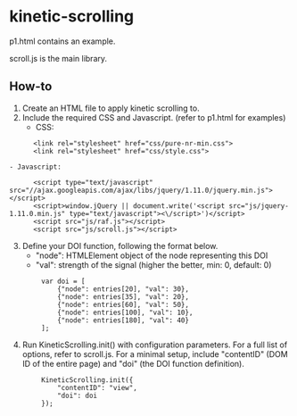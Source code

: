 kinetic-scrolling
=================

p1.html contains an example.

scroll.js is the main library.

How-to
------
1. Create an HTML file to apply kinetic scrolling to.
2. Include the required CSS and Javascript. (refer to p1.html for examples)
    - CSS:
```
      <link rel="stylesheet" href="css/pure-nr-min.css">
      <link rel="stylesheet" href="css/style.css">
```
    - Javascript:
```
      <script type="text/javascript" src="//ajax.googleapis.com/ajax/libs/jquery/1.11.0/jquery.min.js"></script>
      <script>window.jQuery || document.write('<script src="js/jquery-1.11.0.min.js" type="text/javascript"><\/script>')</script>
      <script src="js/raf.js"></script>
      <script src="js/scroll.js"></script>
```
3. Define your DOI function, following the format below.
    - "node": HTMLElement object of the node representing this DOI
    - "val": strength of the signal (higher the better, min: 0, default: 0)
```
        var doi = [
            {"node": entries[20], "val": 30},
            {"node": entries[35], "val": 20},
            {"node": entries[60], "val": 50},
            {"node": entries[100], "val": 10},
            {"node": entries[180], "val": 40}
        ];
```
4. Run KineticScrolling.init() with configuration parameters.
For a full list of options, refer to scroll.js.
For a minimal setup, include "contentID" (DOM ID of the entire page) and "doi" (the DOI function definition).
```
        KineticScrolling.init({
            "contentID": "view",
            "doi": doi
        });
```
